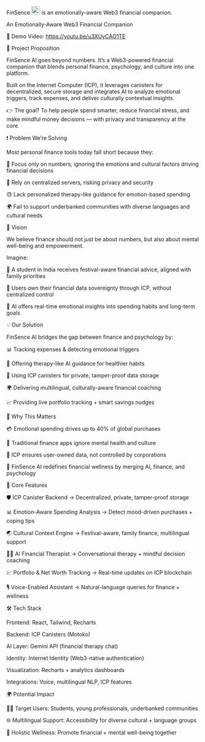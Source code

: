
FinSence <img src="https://github.com/user-attachments/assets/7316ee5d-7a4a-444c-b4f3-9205acc2b4aa" width="22" height="22" /> is an emotionally-aware Web3 financial companion.

An Emotionally-Aware Web3 Financial Companion

🎥 Demo Video: https://youtu.be/u3XUyCAO1TE

📌 Project Proposition

FinSence AI goes beyond numbers. It’s a Web3-powered financial companion that blends personal finance, psychology, and culture into one platform.

Built on the Internet Computer (ICP), it leverages canisters for decentralized, secure storage and integrates AI to analyze emotional triggers, track expenses, and deliver culturally contextual insights.

👉 The goal? To help people spend smarter, reduce financial stress, and make mindful money decisions — with privacy and transparency at the core.

❗ Problem We’re Solving

Most personal finance tools today fall short because they:

💸 Focus only on numbers, ignoring the emotions and cultural factors driving financial decisions

🔐 Rely on centralized servers, risking privacy and security

😓 Lack personalized therapy-like guidance for emotion-based spending

🌍 Fail to support underbanked communities with diverse languages and cultural needs

🌟 Vision

We believe finance should not just be about numbers, but also about mental well-being and empowerment.

Imagine:

📱 A student in India receives festival-aware financial advice, aligned with family priorities

🔐 Users own their financial data sovereignty through ICP, without centralized control

🤖 AI offers real-time emotional insights into spending habits and long-term goals

💡 Our Solution

FinSence AI bridges the gap between finance and psychology by:

📊 Tracking expenses & detecting emotional triggers

🧠 Offering therapy-like AI guidance for healthier habits

🔐 Using ICP canisters for private, tamper-proof data storage

🌍 Delivering multilingual, culturally-aware financial coaching

📈 Providing live portfolio tracking + smart savings nudges

🚀 Why This Matters

💳 Emotional spending drives up to 40% of global purchases

📱 Traditional finance apps ignore mental health and culture

🔐 ICP ensures user-owned data, not controlled by corporations

🌟 FinSence AI redefines financial wellness by merging AI, finance, and psychology

🔑 Core Features

🛡️ ICP Canister Backend → Decentralized, private, tamper-proof storage

📊 Emotion-Aware Spending Analysis → Detect mood-driven purchases + coping tips

🌏 Cultural Context Engine → Festival-aware, family finance, multilingual support

🧑‍⚕️ AI Financial Therapist → Conversational therapy + mindful decision coaching

💹 Portfolio & Net Worth Tracking → Real-time updates on ICP blockchain

🎙️ Voice-Enabled Assistant → Natural-language queries for finance + wellness

🛠️ Tech Stack

Frontend: React, Tailwind, Recharts

Backend: ICP Canisters (Motoko)

AI Layer: Gemini API (financial therapy chat)

Identity: Internet Identity (Web3-native authentication)

Visualization: Recharts + analytics dashboards

Integrations: Voice, multilingual NLP, ICP features

🌍 Potential Impact

👩‍🎓 Target Users: Students, young professionals, underbanked communities

🌐 Multilingual Support: Accessibility for diverse cultural + language groups

🧘 Holistic Wellness: Promote financial + mental well-being together

